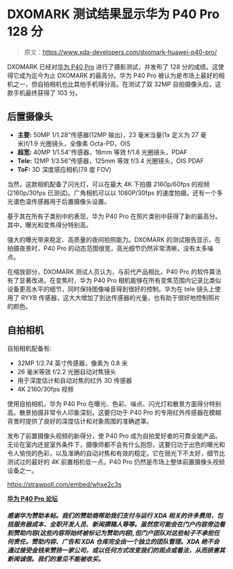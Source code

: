 # DXOMARK 测试结果显示华为 P40 Pro 128 分

> 原文：<https://www.xda-developers.com/dxomark-huawei-p40-pro/>

DXOMARK 已经对[华为 P40 Pro](https://forum.xda-developers.com/huawei-p40-pro) 进行了摄影测试，并发布了 128 分的成绩。这使得它成为迄今为止 DXOMARK 的最高分。华为 P40 Pro 被认为是市场上最好的相机之一，但自拍相机也比其他手机得分高。在测试了双 32MP 自拍摄像头后，这款手机最终获得了 103 分。

## 后置摄像头

*   **主要:** 50MP 1/1.28”传感器(12MP 输出)，23 毫米当量(1x 定义为 27 毫米)f/1.9 光圈镜头，全像素 Octa-PD，OIS
*   **超宽:** 40MP 1/1.54″传感器，18mm 等效 f/1.8 光圈镜头，PDAF
*   **Tele:** 12MP 1/3.56”传感器，125mm 等效 f/3.4 光圈镜头，OIS PDAF
*   **ToF:** 3D 深度感应相机(78 度 FOV)

当然，这款相机配备了闪光灯，可以在最大 4K 下拍摄 2160p/60fps 的视频(2160p/30fps 已测试)。广角相机可以以 1080P/30fps 的速度拍摄。还有一个多光谱色温传感器用于后置摄像头设置。

基于其在所有子类别中的表现，华为 P40 Pro 在照片类别中获得了新的最高分。其中，曝光和变焦得分特别高。

强大的曝光带来稳定、高质量的夜间拍照能力。DXOMARK 的测试报告显示，在拍摄夜景时，P40 Pro 的动态范围很宽，高光细节仍然非常清晰，没有太多噪点。

在缩放部分，DXOMARK 测试人员认为，与前代产品相比，P40 Pro 的软件算法有了显著改进。在变焦时，华为 P40 Pro 相机能够在所有变焦范围内记录比类似设备更高水平的细节，同时保持图像噪音得到很好的控制。华为在 tele 镜头上使用了 RYYB 传感器，这大大增加了到达传感器的光量。也有助于很好地控制照片的颜色。

## 自拍相机

自拍相机配备有:

*   32MP 1/2.74 英寸传感器，像素为 0.8 米
*   26 毫米等效 f/2.2 光圈自动对焦镜头
*   用于深度估计和自动对焦的红外 3D 传感器
*   4K 2160/30fps 视频

使用自拍相机，华为 P40 Pro 在曝光、色彩、噪点、闪光灯和散景方面得分特别高。散景拍摄非常令人印象深刻，这要归功于 P40 Pro 的专用红外传感器在模糊背景时提供了良好的深度估计和对象周围的准确遮罩。

发布了前置摄像头视频的新得分，使 P40 Pro 成为自拍爱好者的可靠全能产品。无论在室内还是室外条件下，摄像师都不会有什么抱怨，这要归功于出色的曝光和令人愉悦的色彩，以及准确的自动对焦和有效的稳定。它在弱光下不太好，细节比测试过的最好的 4K 前置相机低一点。P40 Pro 仍然是市场上整体前置摄像头视频设备之一。

https://strawpoll.com/embed/whxe2c3s

[**华为 P40 Pro 论坛**](https://forum.xda-developers.com/huawei-p40-pro)

###### ***感谢华为赞助本帖。我们的赞助商帮助我们支付与运行 XDA 相关的许多费用，包括服务器成本、全职开发人员、新闻撰稿人等等。虽然您可能会在门户内容旁边看到赞助内容(这些内容将始终被标记为赞助内容),但门户团队对这些帖子不承担任何责任。赞助内容、广告和 XDA 仓库完全由一个独立的团队管理。XDA 绝不会通过接受金钱来赞扬一家公司，或以任何方式改变我们的观点或看法，从而损害其新闻诚信。我们的意见不能被收买。***